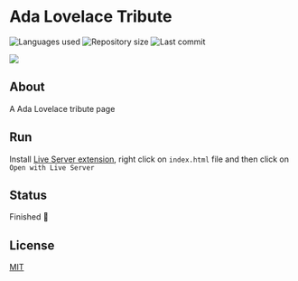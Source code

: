 # Ada Lovelace Tribute

![Languages used](https://img.shields.io/github/languages/count/isadfrn/ada-lovelace-tribute?style=flat-square)
![Repository size](https://img.shields.io/github/repo-size/isadfrn/ada-lovelace-tribute?style=flat-square)
![Last commit](https://img.shields.io/github/last-commit/isadfrn/ada-lovelace-tribute?style=flat-square)

![](./assets/img/demo.gif)

## About

A Ada Lovelace tribute page

## Run

Install [Live Server extension](https://marketplace.visualstudio.com/items?itemName=ritwickdey.LiveServer), right click on `index.html` file and then click on `Open with Live Server`

## Status

Finished 🛑

## License

[MIT](./LICENSE)
